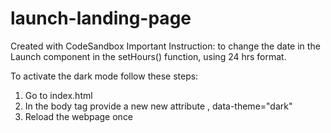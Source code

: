 # launch-landing-page
Created with CodeSandbox
Important Instruction: to change the date in the Launch component in the setHours() function, using 24 hrs format. 

To activate the dark mode follow these steps:
1. Go to index.html
2. In the body tag provide a new new attribute ,  data-theme="dark"
3. Reload the webpage once
